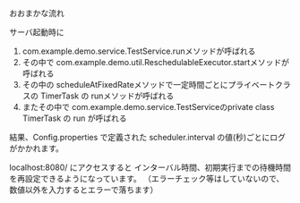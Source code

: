 おおまかな流れ

サーバ起動時に
1. com.example.demo.service.TestService.runメソッドが呼ばれる
2. その中で com.example.demo.util.ReschedulableExecutor.startメソッドが呼ばれる
3. その中の scheduleAtFixedRateメソッドで一定時間ごとにプライベートクラスの TimerTask の runメソッドが呼ばれる
4. またその中で com.example.demo.service.TestServiceのprivate class TimerTask の run が呼ばれる

結果、Config.properties で定義された scheduler.interval の値(秒)ごとにログがかかれます。

localhost:8080/ にアクセスすると
インターバル時間、初期実行までの待機時間を再設定できるようになっています。
（エラーチェック等はしていないので、数値以外を入力するとエラーで落ちます）


